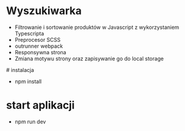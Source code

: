 # Wyszukiwarka
<ul>
<li>Filtrowanie i sortowanie produktów w Javascript z wykorzystaniem Typescripta</li>
<li>Preprocesor SCSS</li>
<li>outrunner webpack</li>
<li>Responsywna strona</li>
<li>Zmiana motywu strony oraz zapisywanie go do local storage</li>
</ul>
# instalacja</br>
<ul>
  <li>npm install</li>
</ul>

# start aplikacji</br>
<ul>
  <li>npm run dev</li>
</ul>
